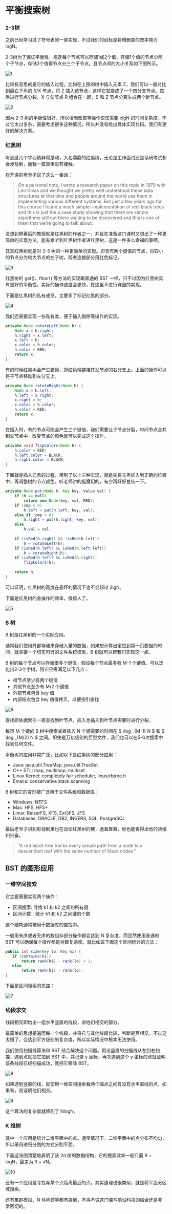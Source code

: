 # 平衡搜索树

### 2-3树

之前已经学习过了符号表的一些实现，不过我们的目标是将增删查的效率降为 logN。

2-3树为了保证平衡性，规定每个节点可以存储1或2个值，存储1个值的节点分两个子节点，存储2个值得节点分三个子节点。且节点间的大小关系如下图所示。

![1](imgs/1.png)

比较有意思的是它的插入过程。比如在上图的树中插入元素 Z，我们可以一直对比到最右下角的 S/X 节点，将 Z 插入该节点，这样它就变成了一个四分支节点。然后进行节点分裂，X 与父节点 R 组合在一起，S 和 Z 节点分离生成两个新节点。

![2](imgs/2.png)

因为 2-3 树的平衡性很好，所以增删改查等操作仅仅需要 clgN 的时间复杂度。不过它太过复杂，需要考虑很多这种情况，所以并没有给出具体实现代码。我们有更好的解决方案。

### 红黑树

听到这几个字心情非常激动，大名鼎鼎的红黑树，无论是工作面试还是读研考试都会涉及到，而我一直畏惧没有接触。

在开讲前老爷子说了这么一番话：

> On a personal note, I wrote a research paper on this topic in 1979 with Leo Givas and we thought we pretty well understood these data structures at that time and people around the world use them in implementing various different systems. But just a few years ago for this course I found a much simpler implementation of red-black trees and this is just the a case study showing that there are simple algorithms still out there waiting to be discovered and this is one of them that we're going to talk about. 

没想到屏幕后的教授就是红黑树的作者之一，并且在准备这门课时又想出了一种更简单的实现方法。能有幸听到红黑树作者讲红黑树，这是一件多么幸福的事啊。

其实红黑树就是对 2-3 树的一种更简单的实现。即含有两个键值的节点，将较小的节点分为较大节点的左子树，两者连接部分用红色标记。

![3](imgs/3.png)

红黑树的 get()、floor() 等方法的实现跟普通的 BST 一样，只不过因为红黑树具有更好的平衡性，实际的操作速度会更快，在这里不进行详细的实现。

下面是红黑树的私有成员，主要多了标记红黑的部分。

![4](imgs/4.png)

我们还需要实现一些私有类，便于插入删除等操作的实现。

```java
private Node rotateLeft(Node h) {
    Node x = h.right;
    h.right = x.left;
    x.left = h;
    x.color = h.color;
    h.color = RED;
    return x;
}
```

有的时候红黑树会产生错误，即红色端链接在父节点的右分支上。上面的操作可以将子节点移动到左分支上。

```java
private Node rotateRight(Node h) {  
    Node x = h.left;    
    h.left = x.right;   
    x.right = h;    
    x.color = h.color;    
    h.color = RED;    
    return x; 
}
```

在插入时，有的节点可能会产生三个键值，我们需要让子节点分裂，中间节点合并到父节点中，改变节点的颜色就可以完成这个操作。

```java
private void flipColors(Node h) {
    h.color = RED;
    h.left.color = BLACK;
    h.right.color = BLACK;
}
```

下面就是插入元素的过程，用到了以上三种实现，就是先将元素插入到正确的位置中，再调整树的节点颜色。听老师讲的挺魔幻的，有空再好好总结一下。

```java
private Node put(Node h, Key key, Value val) {
    if (h == null)
        return new Node(key, val, RED);
    if (cmp < 0)
        h.left = put(h.left, key, val);
    else if (cmp > 0)
        h.right = put(h.right, key, val);
    else 
        h.val = val;
    
    if (isRed(h.right) && !isRed(h.left))
        h = rotateLeft(h);
    if (isRed(h.left) && isRed(h.left.left))
        h = rotateRight(h);
    if (isRed(h.left) && isRed(h.right))
        flipColors(h);
        
    return h;
}
```

可以证明，红黑树的高度在最坏的情况下也不会超过 2lgN。

下面是红黑树的各操作的效率，很惊人了。

![5](imgs/5.png)

### B 树

B 树是红黑树的一个实际应用。

通常我们使用外部存储来存储大量的数据，如果想计算出定位到第一页数据的时间，就需要一个切实可行的文件系统模型，B 树就可以帮我们实现这一点。

B 树的每个节点可以存储很多个键值。假设每个节点最多有 M-1 个键值，可以泛化出2-3个字树，则它只需满足以下几点：

- 根节点至少有两个键值
- 其他节点至少有 M/2 个键值
- 外部节点包含 key 值
- 内部结点包含 key 值得拷贝，以便指引查找

![6](imgs/6.png)

查找即依据索引一直查找到叶节点，插入也插入到叶节点需要时进行分裂。

每页 M 个键的 B 树中搜索或者插入 N 个键需要的时间在 $ \log _{M-1} N $ 和 $ \log _{M/2} N $ 之间。即使是万亿级别的巨型文件，我们也可以在5-6次搜索中找到任何文件。

平衡树的应用非常广泛，比如以下是红黑树的部分应用：

- Java: java.util.TreeMap, java.util.TreeSet
- C++ STL: map, multimap, multiset
- Linux Kernel: completely fair scheduler, linux/rbtree.h
- Emacs: conservative stack scanning

B 树和它的变形被广泛用于文件系统和数据库：

- Windows: NTFS
- Mac: HFS, HFS+
- Linux: ReiserFS, XFS, Ext3FS, JFS
- Databases: ORACLE, DB2, INGERS, SQL, PostgreSQL

最后老爷子讲到影视剧里也在谈论红黑树的梗，透着屏幕，你也能看得出他的骄傲和兴奋。

> "A red black tree tracks every simple path from a node to a descendant leaf with the same number of black nodes."

## BST 的图形应用
 
### 一维空间搜索

 它主要需要实现两个操作：
 
 - 区间搜索: 寻找 k1 和 k2 之间的所有键
 - 区间计数：统计 k1 和 k2 之间键的个数

这个结构通常被用于数据库的查找中。
 
一般用有序或者无序的数组存部分操作都会达到 N 复杂度，而显然使用普通的 BST 可以确保每个操作都是对数复杂度。就比如说下面这个区间统计的方法：
 
 ```java
 public int size(Key lo, Key hi) {
    if (contains(hi))
        return rank(hi) - rank(lo) + 1;
    else
        return rank(hi) - rank(lo);
 }
 ```
 
 下面是区间搜索的思路：
 
 ![7](imgs/7.png)
 
### 线段求交
  
线段相交即给出一组水平竖直的线段，求他们相交的部分。

最简单的思想是遍历每一个线段，并将它与其他线段比较，判断是否相交。不过这太慢了，会达到平方级别的复杂度，所以实际情况中根本无法使用。

我们使用扫描线算法和 BST 结合解决这个问题。假设竖直的扫描线从左到右扫描，遇到点就把它加到 BST 中，并记录 y 坐标，再次遇到这个 y 坐标的点就证明该条线段已经扫描成功，就把它移除 BST。

![8](imgs/8.png)

如果遇到竖直的线，就使用一维空间搜索看两个端点之间有没有水平直线的点，如果有，则证明他们相交。

![9](imgs/9.png)

这个算法的复杂度就降到了 NlogN。

### K 维树

其中一个应用是统计二维平面中的点。通常情况下，二维平面中的点分布不均匀，所以采用递归分割的方式分割平面。

下面这张图清楚地表明了该 2d 树的数据结构，它的搜索效率一般只需 R + logN，最差为 R + √N。

![10](imgs/10.png)

还有一个应用是寻找与某个点距离最近的点。其实道理也很类似，就是将平面分区域搜索。

还有集群模拟、N 体问题等都有提到，不得不说这门课与前沿科技的结合还是非常密切的。


